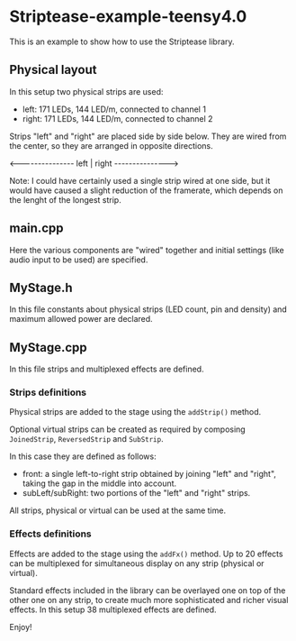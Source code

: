 # Striptease-example-teensy4.0

This is an example to show how to use the Striptease library.

## Physical layout

In this setup two physical strips are used:
- left: 171 LEDs, 144 LED/m, connected to channel 1
- right: 171 LEDs, 144 LED/m, connected to channel 2

Strips "left" and "right" are placed side by side below. They are wired from the center, so they are arranged in opposite directions.

<--------------- left | right --------------->

Note: I could have certainly used a single strip wired at one side, but it would have caused a slight reduction of the framerate, which depends on the lenght of the longest strip.

## main.cpp

Here the various components are "wired" together and initial settings (like audio input to be used) are specified.

## MyStage.h

In this file constants about physical strips (LED count, pin and density) and maximum allowed power are declared.

## MyStage.cpp

In this file strips and multiplexed effects are defined.

### Strips definitions

Physical strips are added to the stage using the `addStrip()` method.

Optional virtual strips can be created as required by composing `JoinedStrip`, `ReversedStrip` and `SubStrip`.

In this case they are defined as follows:
- front: a single left-to-right strip obtained by joining "left" and "right", taking the gap in the middle into account.
- subLeft/subRight: two portions of the "left" and "right" strips.

All strips, physical or virtual can be used at the same time.

### Effects definitions

Effects are added to the stage using the `addFx()` method. Up to 20 effects can be multiplexed for simultaneous display on any strip (physical or virtual).

Standard effects included in the library can be overlayed one on top of the other one on any strip, to create much more sophisticated and richer visual effects. In this setup 38 multiplexed effects are defined.

Enjoy!